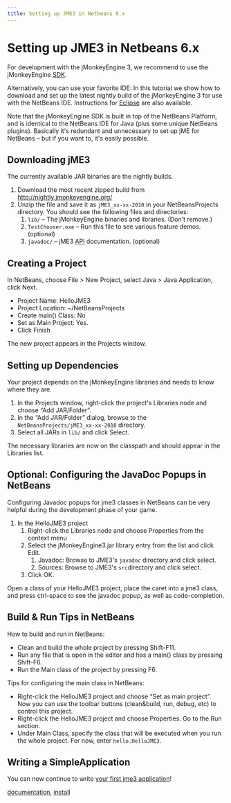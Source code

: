 ```yaml
---
title: Setting up JME3 in Netbeans 6.x
---
```

<h1 class="sectionedit1" id="setting_up_jme3_in_netbeans_6x">Setting up JME3 in Netbeans 6.x</h1>
<div class="level1">

<p>
For development with the jMonkeyEngine 3, we recommend to use the jMonkeyEngine <a href="/sdk.html" class="wikilink1" title="sdk">SDK</a>.
</p>

<p>
Alternatively, you can use your favorite IDE: In this tutorial we show how to download and set up the latest nightly build of the jMonkeyEngine 3 for use with the NetBeans IDE. Instructions for <a href="/jme3/setting_up_jme3_in_eclipse.html" class="wikilink1" title="jme3:setting_up_jme3_in_eclipse">Eclipse</a> are also available.
</p>

<p>
</p><p></p><div class="noteimportant">Note that the jMonkeyEngine SDK is built in top of the NetBeans Platform, and is identical to the NetBeans IDE for Java (plus some unique NetBeans plugins). Basically it's redundant and unnecessary to set up jME for NetBeans – but if you want to, it's easily possible. 
</div>


</div>
<!-- EDIT1 SECTION "Setting up JME3 in Netbeans 6.x" [1-694] -->
<h2 class="sectionedit2" id="downloading_jme3">Downloading jME3</h2>
<div class="level2">

<p>
The currently available JAR binaries are the nightly builds. 
</p>
<ol>
<li class="level1"><div class="li"> Download the most recent zipped build from <a href="http://nightly.jmonkeyengine.org/" class="urlextern" title="http://nightly.jmonkeyengine.org/" rel="nofollow">http://nightly.jmonkeyengine.org/</a></div>
</li>
<li class="level1"><div class="li"> Unzip the file and save it as <code>jME3_xx-xx-2010</code> in your NetBeansProjects directory. You should see the following files and directories:</div>
<ol>
<li class="level2"><div class="li"> <code>lib/</code> – The jMonkeyEngine binaries and libraries. (Don't remove.)</div>
</li>
<li class="level2"><div class="li"> <code>TestChooser.exe</code> – Run this file to see various feature demos. (optional)</div>
</li>
<li class="level2"><div class="li"> <code>javadoc/</code> – jME3 <abbr title="Application Programming Interface">API</abbr> documentation. (optional)</div>
</li>
</ol>
</li>
</ol>

</div>
<!-- EDIT2 SECTION "Downloading jME3" [695-1228] -->
<h2 class="sectionedit3" id="creating_a_project">Creating a Project</h2>
<div class="level2">

<p>
In NetBeans, choose File &gt; New Project, select Java &gt; Java Application, click Next.
</p>
<ul>
<li class="level1"><div class="li"> Project Name: HelloJME3</div>
</li>
<li class="level1"><div class="li"> Project Location: ~/NetBeansProjects</div>
</li>
<li class="level1"><div class="li"> Create main() Class: No</div>
</li>
<li class="level1"><div class="li"> Set as Main Project: Yes.</div>
</li>
<li class="level1"><div class="li"> Click Finish</div>
</li>
</ul>

<p>
The new project appears in the Projects window.
</p>

</div>
<!-- EDIT3 SECTION "Creating a Project" [1229-1539] -->
<h2 class="sectionedit4" id="setting_up_dependencies">Setting up Dependencies</h2>
<div class="level2">

<p>
Your project depends on the jMonkeyEngine libraries and needs to know where they are.
</p>
<ol>
<li class="level1"><div class="li"> In the Projects window, right-click the project's Libraries node and choose “Add JAR/Folder”.</div>
</li>
<li class="level1"><div class="li"> In the “Add JAR/Folder” dialog, browse to the <code>NetBeansProjects/jME3_xx-xx-2010</code> directory.</div>
</li>
<li class="level1"><div class="li"> Select all JARs in <code>lib/</code> and click Select.</div>
</li>
</ol>

<p>
The necessary libraries are now on the classpath and should appear in the Libraries list.
</p>

</div>
<!-- EDIT4 SECTION "Setting up Dependencies" [1540-2000] -->
<h2 class="sectionedit5" id="optionalconfiguring_the_javadoc_popups_in_netbeans">Optional: Configuring the JavaDoc Popups in NetBeans</h2>
<div class="level2">

<p>
Configuring Javadoc popups for jme3 classes in NetBeans can be very helpful during the development phase of your game. 
</p>
<ol>
<li class="level1"><div class="li"> In the HelloJME3 project</div>
<ol>
<li class="level2"><div class="li"> Right-click the Libraries node and choose Properties from the context menu</div>
</li>
<li class="level2"><div class="li"> Select the jMonkeyEngine3.jar library entry from the list and click Edit.</div>
<ol>
<li class="level3"><div class="li"> Javadoc: Browse to JME3's <code>javadoc</code> directory and click select.</div>
</li>
<li class="level3"><div class="li"> Sources: Browse to JME3's <code>src</code>directory and click select.</div>
</li>
</ol>
</li>
<li class="level2"><div class="li"> Click OK.</div>
</li>
</ol>
</li>
</ol>

<p>
Open a class of your HelloJME3 project, place the caret into a jme3 class, and press ctrl-space to see the javadoc popup, as well as code-completion.
</p>

</div>
<!-- EDIT5 SECTION "Optional: Configuring the JavaDoc Popups in NetBeans" [2001-2688] -->
<h2 class="sectionedit6" id="build_run_tips_in_netbeans">Build &amp; Run Tips in NetBeans</h2>
<div class="level2">

<p>
How to build and run in NetBeans:
</p>
<ul>
<li class="level1"><div class="li"> Clean and build the whole project by pressing Shift-F11.</div>
</li>
<li class="level1"><div class="li"> Run any file that is open in the editor and has a main() class by pressing Shift-F6.</div>
</li>
<li class="level1"><div class="li"> Run the Main class of the project by pressing F6.</div>
</li>
</ul>

<p>
Tips for configuring the main class in NetBeans:
</p>
<ul>
<li class="level1"><div class="li"> Right-click the HelloJME3 project and choose “Set as main project”. Now you can use the toolbar buttons (clean&amp;build, run, debug, etc) to control this project.</div>
</li>
<li class="level1"><div class="li"> Right-click the HelloJME3 project and choose Properties. Go to the Run section. </div>
</li>
<li class="level1"><div class="li"> Under Main Class, specify the class that will be executed when you run the whole project. For now, enter <code>hello.HelloJME3</code>.</div>
</li>
</ul>

</div>
<!-- EDIT6 SECTION "Build & Run Tips in NetBeans" [2689-3398] -->
<h2 class="sectionedit7" id="writing_a_simpleapplication">Writing a SimpleApplication</h2>
<div class="level2">

<p>
You can now continue to write <a href="/jme3/beginner/hello_simpleapplication.html" class="wikilink1" title="jme3:beginner:hello_simpleapplication">your first jme3 application</a>!
</p>
<div class="tags"><span>
	<a href="/tag/documentation.html" class="wikilink1" title="tag:documentation" rel="tag">documentation</a>,
	<a href="/tag/install.html" class="wikilink1" title="tag:install" rel="tag">install</a>
</span></div>

</div>
<!-- EDIT7 SECTION "Writing a SimpleApplication" [3399-] -->
